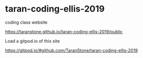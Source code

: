 # taran-coding-ellis-2019
coding class website



https://taranstone.github.io/taran-coding-ellis-2019/public

Load a gitpod.io of this site



https://gitpod.io/#github.com/TaranStone/taran-coding-ellis-2019
